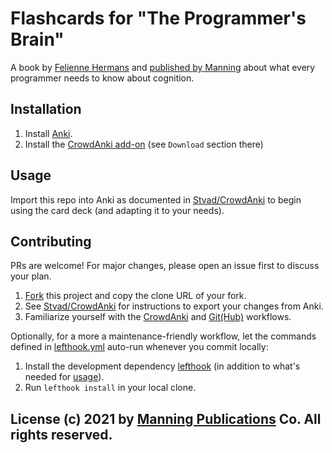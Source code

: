 # Flashcards for "The Programmer's Brain"

A book by [Felienne Hermans][fh] and [published by Manning][ma]
about what every programmer needs to know about cognition.

## Installation

1. Install [Anki](https://apps.ankiweb.net/).
1. Install the [CrowdAnki add-on][cad] (see `Download` section there)

## Usage

Import this repo into Anki as documented in [Stvad/CrowdAnki][cac]
to begin using the card deck (and adapting it to your needs).

## Contributing

PRs are welcome! For major changes, please open an issue first to discuss your plan.

1. [Fork][gh] this project and copy the clone URL of your fork.
1. See [Stvad/CrowdAnki][cae] for instructions to export your changes from Anki.
1. Familiarize yourself with the [CrowdAnki][caw] and [Git(Hub)][gh] workflows.

Optionally, for a more a maintenance-friendly workflow,
let the commands defined in [lefthook.yml](lefthook.yml) auto-run
whenever you commit locally:

1. Install the development dependency [lefthook][lh]
   (in addition to what's needed for [usage](#usage)).
1. Run `lefthook install` in your local clone.

## License (c) 2021 by [Manning Publications][ma] Co. All rights reserved.

[cac]: https://github.com/Stvad/CrowdAnki#to-start-working-on-the-deck-your-collaborators-need-to
[cad]: https://ankiweb.net/shared/info/1788670778
[cae]: https://github.com/Stvad/CrowdAnki#export
[caw]: https://github.com/Stvad/CrowdAnki/blob/master/README.md#generic-collaboration-workflow
[fh]: https://www.universiteitleiden.nl/en/staffmembers/felienne-hermans
[gh]: https://docs.github.com/en/get-started/quickstart/contributing-to-projects
[ma]: https://www.manning.com/books/the-programmers-brain
[lh]: https://github.com/evilmartians/lefthook/blob/master/docs/full_guide.md#installation
